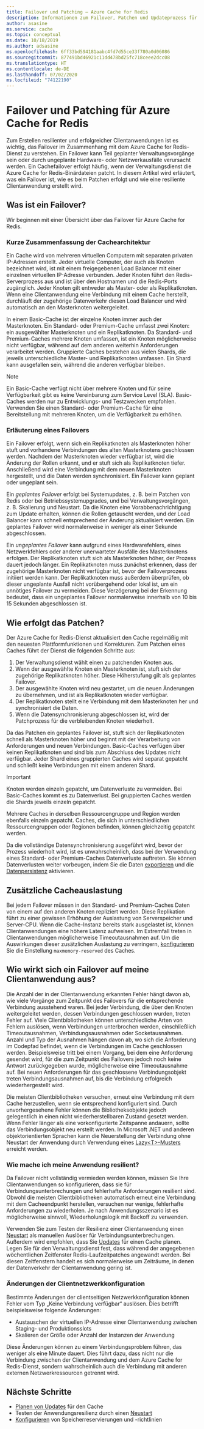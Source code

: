 ```yaml
---
title: Failover und Patching – Azure Cache for Redis
description: Informationen zum Failover, Patchen und Updateprozess für Azure Cache for Redis.
author: asasine
ms.service: cache
ms.topic: conceptual
ms.date: 10/18/2019
ms.author: adsasine
ms.openlocfilehash: 6ff33bd594181aabc4fd7d55ce33f780a0d06086
ms.sourcegitcommit: 877491bd46921c11dd478bd25fc718ceee2dcc08
ms.translationtype: HT
ms.contentlocale: de-DE
ms.lasthandoff: 07/02/2020
ms.locfileid: "74122190"
---
```

# <a name="failover-and-patching-for-azure-cache-for-redis"></a>Failover und Patching für Azure Cache for Redis

Zum Erstellen resilienter und erfolgreicher Clientanwendungen ist es wichtig, das Failover im Zusammenhang mit dem Azure Cache for Redis-Dienst zu verstehen. Ein Failover kann Teil geplanter Verwaltungsvorgänge sein oder durch ungeplante Hardware- oder Netzwerkausfälle verursacht werden. Ein Cachefailover erfolgt häufig, wenn der Verwaltungsdienst die Azure Cache for Redis-Binärdateien patcht. In diesem Artikel wird erläutert, was ein Failover ist, wie es beim Patchen erfolgt und wie eine resiliente Clientanwendung erstellt wird.

## <a name="what-is-a-failover"></a>Was ist ein Failover?

Wir beginnen mit einer Übersicht über das Failover für Azure Cache for Redis.

### <a name="a-quick-summary-of-cache-architecture"></a>Kurze Zusammenfassung der Cachearchitektur

Ein Cache wird von mehreren virtuellen Computern mit separaten privaten IP-Adressen erstellt. Jeder virtuelle Computer, der auch als Knoten bezeichnet wird, ist mit einem freigegebenen Load Balancer mit einer einzelnen virtuellen IP-Adresse verbunden. Jeder Knoten führt den Redis-Serverprozess aus und ist über den Hostnamen und die Redis-Ports zugänglich. Jeder Knoten gilt entweder als Master- oder als Replikatknoten. Wenn eine Clientanwendung eine Verbindung mit einem Cache herstellt, durchläuft der zugehörige Datenverkehr diesen Load Balancer und wird automatisch an den Masterknoten weitergeleitet.

In einem Basic-Cache ist der einzelne Knoten immer auch der Masterknoten. Ein Standard- oder Premium-Cache umfasst zwei Knoten: ein ausgewählter Masterknoten und ein Replikatknoten. Da Standard- und Premium-Caches mehrere Knoten umfassen, ist ein Knoten möglicherweise nicht verfügbar, während auf dem anderen weiterhin Anforderungen verarbeitet werden. Gruppierte Caches bestehen aus vielen Shards, die jeweils unterschiedliche Master- und Replikatknoten umfassen. Ein Shard kann ausgefallen sein, während die anderen verfügbar bleiben.

> [!NOTE]
> Ein Basic-Cache verfügt nicht über mehrere Knoten und für seine Verfügbarkeit gibt es keine Vereinbarung zum Service Level (SLA). Basic-Caches werden nur zu Entwicklungs- und Testzwecken empfohlen. Verwenden Sie einen Standard- oder Premium-Cache für eine Bereitstellung mit mehreren Knoten, um die Verfügbarkeit zu erhöhen.

### <a name="explanation-of-a-failover"></a>Erläuterung eines Failovers

Ein Failover erfolgt, wenn sich ein Replikatknoten als Masterknoten höher stuft und vorhandene Verbindungen des alten Masterknotens geschlossen werden. Nachdem der Masterknoten wieder verfügbar ist, wird die Änderung der Rollen erkannt, und er stuft sich als Replikatknoten tiefer. Anschließend wird eine Verbindung mit dem neuen Masterknoten hergestellt, und die Daten werden synchronisiert. Ein Failover kann geplant oder ungeplant sein.

Ein *geplantes Failover* erfolgt bei Systemupdates, z. B. beim Patchen von Redis oder bei Betriebssystemupgrades, und bei Verwaltungsvorgängen, z. B. Skalierung und Neustart. Da die Knoten eine Vorabbenachrichtigung zum Update erhalten, können die Rollen getauscht werden, und der Load Balancer kann schnell entsprechend der Änderung aktualisiert werden. Ein geplantes Failover wird normalerweise in weniger als einer Sekunde abgeschlossen.

Ein *ungeplantes Failover* kann aufgrund eines Hardwarefehlers, eines Netzwerkfehlers oder anderer unerwarteter Ausfälle des Masterknotens erfolgen. Der Replikatknoten stuft sich als Masterknoten höher, der Prozess dauert jedoch länger. Ein Replikatknoten muss zunächst erkennen, dass der zugehörige Masterknoten nicht verfügbar ist, bevor der Failoverprozess initiiert werden kann. Der Replikatknoten muss außerdem überprüfen, ob dieser ungeplante Ausfall nicht vorübergehend oder lokal ist, um ein unnötiges Failover zu vermeiden. Diese Verzögerung bei der Erkennung bedeutet, dass ein ungeplantes Failover normalerweise innerhalb von 10 bis 15 Sekunden abgeschlossen ist.

## <a name="how-does-patching-occur"></a>Wie erfolgt das Patchen?

Der Azure Cache for Redis-Dienst aktualisiert den Cache regelmäßig mit den neuesten Plattformfunktionen und Korrekturen. Zum Patchen eines Caches führt der Dienst die folgenden Schritte aus:

1. Der Verwaltungsdienst wählt einen zu patchenden Knoten aus.
1. Wenn der ausgewählte Knoten ein Masterknoten ist, stuft sich der zugehörige Replikatknoten höher. Diese Höherstufung gilt als geplantes Failover.
1. Der ausgewählte Knoten wird neu gestartet, um die neuen Änderungen zu übernehmen, und ist als Replikatknoten wieder verfügbar.
1. Der Replikatknoten stellt eine Verbindung mit dem Masterknoten her und synchronisiert die Daten.
1. Wenn die Datensynchronisierung abgeschlossen ist, wird der Patchprozess für die verbleibenden Knoten wiederholt.

Da das Patchen ein geplantes Failover ist, stuft sich der Replikatknoten schnell als Masterknoten höher und beginnt mit der Verarbeitung von Anforderungen und neuen Verbindungen. Basic-Caches verfügen über keinen Replikatknoten und sind bis zum Abschluss des Updates nicht verfügbar. Jeder Shard eines gruppierten Caches wird separat gepatcht und schließt keine Verbindungen mit einem anderen Shard.

> [!IMPORTANT]
> Knoten werden einzeln gepatcht, um Datenverluste zu vermeiden. Bei Basic-Caches kommt es zu Datenverlust. Bei gruppierten Caches werden die Shards jeweils einzeln gepatcht.

Mehrere Caches in derselben Ressourcengruppe und Region werden ebenfalls einzeln gepatcht.  Caches, die sich in unterschiedlichen Ressourcengruppen oder Regionen befinden, können gleichzeitig gepatcht werden.

Da die vollständige Datensynchronisierung ausgeführt wird, bevor der Prozess wiederholt wird, ist es unwahrscheinlich, dass bei der Verwendung eines Standard- oder Premium-Caches Datenverluste auftreten. Sie können Datenverlusten weiter vorbeugen, indem Sie die Daten [exportieren](cache-how-to-import-export-data.md#export) und die [Datenpersistenz](cache-how-to-premium-persistence.md) aktivieren.

## <a name="additional-cache-load"></a>Zusätzliche Cacheauslastung

Bei jedem Failover müssen in den Standard- und Premium-Caches Daten von einem auf den anderen Knoten repliziert werden. Diese Replikation führt zu einer gewissen Erhöhung der Auslastung von Serverspeicher und Server-CPU. Wenn die Cache-Instanz bereits stark ausgelastet ist, können Clientanwendungen eine höhere Latenz aufweisen. Im Extremfall treten in Clientanwendungen möglicherweise Timeoutausnahmen auf. Um die Auswirkungen dieser zusätzlichen Auslastung zu verringern, [konfigurieren](cache-configure.md#memory-policies) Sie die Einstellung `maxmemory-reserved` des Caches.

## <a name="how-does-a-failover-affect-my-client-application"></a>Wie wirkt sich ein Failover auf meine Clientanwendung aus?

Die Anzahl der in der Clientanwendung erkannten Fehler hängt davon ab, wie viele Vorgänge zum Zeitpunkt des Failovers für die entsprechende Verbindung ausstehend waren. Bei jeder Verbindung, die über den Knoten weitergeleitet werden, dessen Verbindungen geschlossen wurden, treten Fehler auf. Viele Clientbibliotheken können unterschiedliche Arten von Fehlern auslösen, wenn Verbindungen unterbrochen werden, einschließlich Timeoutausnahmen, Verbindungsausnahmen oder Socketausnahmen. Anzahl und Typ der Ausnahmen hängen davon ab, wo sich die Anforderung im Codepfad befindet, wenn die Verbindungen im Cache geschlossen werden. Beispielsweise tritt bei einem Vorgang, bei dem eine Anforderung gesendet wird, für die zum Zeitpunkt des Failovers jedoch noch keine Antwort zurückgegeben wurde, möglicherweise eine Timeoutausnahme auf. Bei neuen Anforderungen für das geschlossene Verbindungsobjekt treten Verbindungsausnahmen auf, bis die Verbindung erfolgreich wiederhergestellt wird.

Die meisten Clientbibliotheken versuchen, erneut eine Verbindung mit dem Cache herzustellen, wenn sie entsprechend konfiguriert sind. Durch unvorhergesehene Fehler können die Bibliotheksobjekte jedoch gelegentlich in einen nicht wiederherstellbaren Zustand gesetzt werden. Wenn Fehler länger als eine vorkonfigurierte Zeitspanne andauern, sollte das Verbindungsobjekt neu erstellt werden. In Microsoft .NET und anderen objektorientierten Sprachen kann die Neuerstellung der Verbindung ohne Neustart der Anwendung durch Verwendung eines [Lazy\<T\>-Musters](https://gist.github.com/JonCole/925630df72be1351b21440625ff2671f#reconnecting-with-lazyt-pattern) erreicht werden.

### <a name="how-do-i-make-my-application-resilient"></a>Wie mache ich meine Anwendung resilient?

Da Failover nicht vollständig vermieden werden können, müssen Sie Ihre Clientanwendungen so konfigurieren, dass sie für Verbindungsunterbrechungen und fehlerhafte Anforderungen resilient sind. Obwohl die meisten Clientbibliotheken automatisch erneut eine Verbindung mit dem Cacheendpunkt herstellen, versuchen nur wenige, fehlerhafte Anforderungen zu wiederholen. Je nach Anwendungsszenario ist es möglicherweise sinnvoll, Wiederholungslogik mit Backoff zu verwenden.

Verwenden Sie zum Testen der Resilienz einer Clientanwendung einen [Neustart](cache-administration.md#reboot) als manuellen Auslöser für Verbindungsunterbrechungen. Außerdem wird empfohlen, dass Sie [Updates](cache-administration.md#schedule-updates) für einen Cache planen. Legen Sie für den Verwaltungsdienst fest, dass während der angegebenen wöchentlichen Zeitfenster Redis-Laufzeitpatches angewandt werden. Bei diesen Zeitfenstern handelt es sich normalerweise um Zeiträume, in denen der Datenverkehr der Clientanwendung gering ist.

### <a name="client-network-configuration-changes"></a>Änderungen der Clientnetzwerkkonfiguration

Bestimmte Änderungen der clientseitigen Netzwerkkonfiguration können Fehler vom Typ „Keine Verbindung verfügbar“ auslösen. Dies betrifft beispielsweise folgende Änderungen:

- Austauschen der virtuellen IP-Adresse einer Clientanwendung zwischen Staging- und Produktionsslots
- Skalieren der Größe oder Anzahl der Instanzen der Anwendung

Diese Änderungen können zu einem Verbindungsproblem führen, das weniger als eine Minute dauert. Dies führt dazu, dass nicht nur die Verbindung zwischen der Clientanwendung und dem Azure Cache for Redis-Dienst, sondern wahrscheinlich auch die Verbindung mit anderen externen Netzwerkressourcen getrennt wird.

## <a name="next-steps"></a>Nächste Schritte

- [Planen von Updates](cache-administration.md#schedule-updates) für den Cache
- Testen der Anwendungsresilienz durch einen [Neustart](cache-administration.md#reboot)
- [Konfigurieren](cache-configure.md#memory-policies) von Speicherreservierungen und -richtlinien
